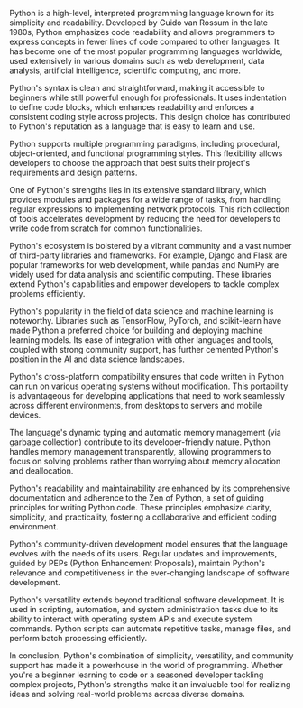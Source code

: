 Python is a high-level, interpreted programming language known for its simplicity and readability. Developed by Guido van Rossum in the late 1980s, Python emphasizes code readability and allows programmers to express concepts in fewer lines of code compared to other languages. It has become one of the most popular programming languages worldwide, used extensively in various domains such as web development, data analysis, artificial intelligence, scientific computing, and more.

Python's syntax is clean and straightforward, making it accessible to beginners while still powerful enough for professionals. It uses indentation to define code blocks, which enhances readability and enforces a consistent coding style across projects. This design choice has contributed to Python's reputation as a language that is easy to learn and use.

Python supports multiple programming paradigms, including procedural, object-oriented, and functional programming styles. This flexibility allows developers to choose the approach that best suits their project's requirements and design patterns.

One of Python's strengths lies in its extensive standard library, which provides modules and packages for a wide range of tasks, from handling regular expressions to implementing network protocols. This rich collection of tools accelerates development by reducing the need for developers to write code from scratch for common functionalities.

Python's ecosystem is bolstered by a vibrant community and a vast number of third-party libraries and frameworks. For example, Django and Flask are popular frameworks for web development, while pandas and NumPy are widely used for data analysis and scientific computing. These libraries extend Python's capabilities and empower developers to tackle complex problems efficiently.

Python's popularity in the field of data science and machine learning is noteworthy. Libraries such as TensorFlow, PyTorch, and scikit-learn have made Python a preferred choice for building and deploying machine learning models. Its ease of integration with other languages and tools, coupled with strong community support, has further cemented Python's position in the AI and data science landscapes.

Python's cross-platform compatibility ensures that code written in Python can run on various operating systems without modification. This portability is advantageous for developing applications that need to work seamlessly across different environments, from desktops to servers and mobile devices.

The language's dynamic typing and automatic memory management (via garbage collection) contribute to its developer-friendly nature. Python handles memory management transparently, allowing programmers to focus on solving problems rather than worrying about memory allocation and deallocation.

Python's readability and maintainability are enhanced by its comprehensive documentation and adherence to the Zen of Python, a set of guiding principles for writing Python code. These principles emphasize clarity, simplicity, and practicality, fostering a collaborative and efficient coding environment.

Python's community-driven development model ensures that the language evolves with the needs of its users. Regular updates and improvements, guided by PEPs (Python Enhancement Proposals), maintain Python's relevance and competitiveness in the ever-changing landscape of software development.

Python's versatility extends beyond traditional software development. It is used in scripting, automation, and system administration tasks due to its ability to interact with operating system APIs and execute system commands. Python scripts can automate repetitive tasks, manage files, and perform batch processing efficiently.

In conclusion, Python's combination of simplicity, versatility, and community support has made it a powerhouse in the world of programming. Whether you're a beginner learning to code or a seasoned developer tackling complex projects, Python's strengths make it an invaluable tool for realizing ideas and solving real-world problems across diverse domains.
